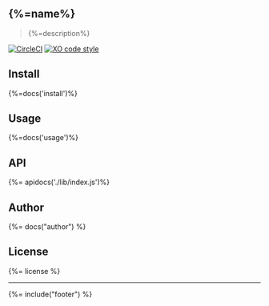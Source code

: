 ## {%=name%}
> {%=description%}

[![CircleCI](https://circleci.com/gh/stefanwalther/mongoose-connection-promise/tree/master.svg?style=svg)](https://circleci.com/gh/stefanwalther/mongoose-connection-promise/tree/master)
[![XO code style](https://img.shields.io/badge/code_style-XO--space-5ed9c7.svg)](https://github.com/sindresorhus/xo-space)

## Install
{%=docs('install')%}

## Usage
{%=docs('usage')%}

## API
{%= apidocs('./lib/index.js')%}

## Author
{%= docs("author") %}

## License
{%= license %}

***

{%= include("footer") %}
